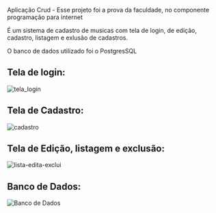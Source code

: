 <p>Aplicação Crud -  Esse projeto foi a prova da faculdade, no componente programação para internet</p>
<p>É um sistema de cadastro de musicas com tela de login, de edição, cadastro, listagem e exlusão de cadastros.</p> 
<p>O banco de dados utilizado foi o PostgresSQL</p>

  <h2>Tela de login:</h2>
  
  ![tela_login](https://github.com/Leokrindges/CRUD-Prova-Faculdade/assets/123202044/ea419eb9-8080-4b20-b01d-37510782524d)

  <h2>Tela de Cadastro:</h2>
  
  ![cadastro](https://github.com/Leokrindges/CRUD-Prova-Faculdade/assets/123202044/d5aeddb5-2f22-4c90-846f-b085d13601d0)

  <h2>Tela de Edição, listagem e exclusão:</h2>
  
  ![lista-edita-exclui](https://github.com/Leokrindges/CRUD-Prova-Faculdade/assets/123202044/caa6843b-9259-4832-9a42-e4dce36bb8f5)

  <h2>Banco de Dados:</h2>
  
  ![Banco de Dados](https://github.com/Leokrindges/CRUD-Prova-Faculdade/assets/123202044/7451da8e-999a-42e8-b168-807afa4a10a5)


